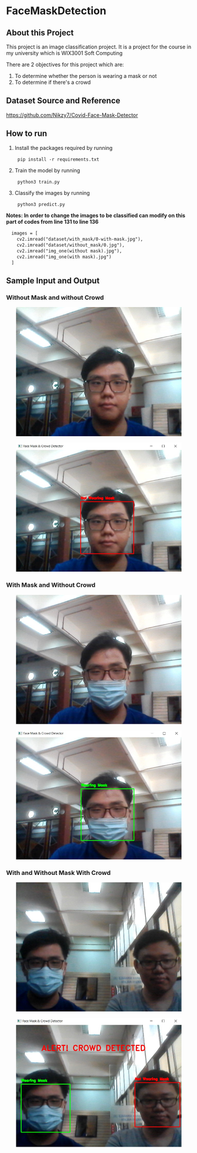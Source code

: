 # FaceMaskDetection

## About this Project
This project is an image classification project. It is a project for the course in my university which is WIX3001 Soft Computing

There are 2 objectives for this project which are:
1) To determine whether the person is wearing a mask or not
2) To determine if there's a crowd

## Dataset Source and Reference 
https://github.com/Nikzy7/Covid-Face-Mask-Detector

## How to run
1) Install the packages required by running 

        pip install -r requirements.txt
 
2) Train the model by running 

        python3 train.py
  
3) Classify the images by running 

        python3 predict.py
 
**Notes: In order to change the images to be classified can modify on this part of codes from line 131 to line 136**

      images = [
        cv2.imread("dataset/with_mask/0-with-mask.jpg"), 
        cv2.imread("dataset/without_mask/0.jpg"), 
        cv2.imread("img_one(without mask).jpg"), 
        cv2.imread("img_one(with mask).jpg")
      ]

## Sample Input and Output
### Without Mask and without Crowd
<p align="center">
  <img src="img_one.jpeg" width="450" height="350">
</p>

<p align="center">
  <img src="output_one.jpeg" width="450" height="350">
</p>

### With Mask and Without Crowd
<p align="center">
  <img src="img_two.jpeg" width="450" height="350">
</p>

<p align="center">
  <img src="output_two.jpeg" width="450" height="350">
</p>

### With and Without Mask With Crowd
<p align="center">
  <img src="img_three.jpeg" width="450" height="350">
</p>

<p align="center">
  <img src="output_three.jpeg" width="450" height="350">
</p>
